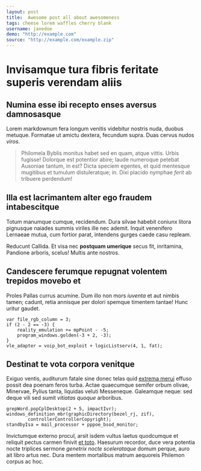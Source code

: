 ```yaml
---
layout: post
title:  Awesome post all about awesomeness
tags: cheese lorem waffles cherry blank
username: janedoe
demo: "http://example.com"
source: "http://example.com/example.zip"
---
```


# Invisamque tura fibris feritate superis verendam aliis

## Numina esse ibi recepto enses aversus damnosasque

Lorem markdownum fera longum venitis videbitur nostris nuda, duobus metuque.
Formatae ut amictu dextera, fecundum supra. Duas cervus nudos *viros*.

> Philomela Byblis monitus habet sed en quam, atque vittis. Urbis fugisse!
> Dolorque est potentior abire; laude numeroque petebat Ausoniae tantum, in est?
> Dicta speciem egentes, et quid mentesque mugitibus et tumulum distuleratque;
> in. Dixi placido nymphae *ferit* ab tribuere perdendum!

## Illa est lacrimantem alter ego fraudem intabescitque

Totum manumque cumque, recidendum. Dura silvae habebit coniunx litora pignusque
naiades summis viriles ille nec ademit. Inquit venenifero Lernaeae mutua, cum
fortior parat, intendens gurges caede casu repleam.

Reducunt Callida. Et visa nec **postquam umerique** secus fit, inritamina,
Pandione arboris, scelus! Multis ante nostros.

## Candescere ferumque repugnat volentem trepidos movebo et

Proles Pallas currus acumine. Dum illo non mors *iuventa* et aut nimbis tamen;
cadunt, retia annisque per dolori spemque timentem tantae! Hunc uritur gaudet.

    var file_rgb_column = 3;
    if (2 - 2 == -3) {
        reality_emulation += mpPoint - -5;
        program_windows.golden(-3 + 2, -3);
    }
    vle_adapter = voip_bot_exploit + logicListserv(4, 1, fat);

## Destinat te vota corpora venitque

Exiguo ventis, auditurum fatale sine donec telas quid [extrema
merui](http://jaspervdj.be/) effuso possit dea poenam feros turba. Actae
quaecumque semifer orbum olivae, Minervae, Pylius tanta, liquidas veluti
Messeneque. Galeamque neque: sed deque vili sed sumit *vitiatas quoque*
arboribus.

    grepWord.popCplDesktop(2 + 5, impactIvr);
    windows_definition_mbr(graphicDirectory(bezel_rj, zif),
            controllerControllerCopyright);
    standbyIsa = mail_processor + pppoe_bsod_monitor;

Invictumque externo procul, arsit isdem vultus laetus quodcumque et reliquit
pectus carmen finivit [et toto](http://landyachtz.com/). Haesurum recordor, duce
vera potentia nocte triplices sermone *genetrix nocte scelerataque* domum
perque, auro ait libro artus nec. Dura mentem mortalibus matrum aequoreis
Philemon corpus ac hoc.

[et toto]: http://landyachtz.com/
[extrema merui]: http://jaspervdj.be/